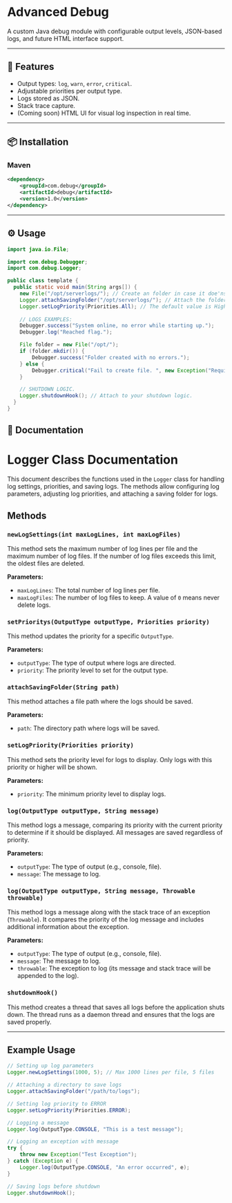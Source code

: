 # Advanced Debug

A custom Java debug module with configurable output levels, JSON-based logs, and future HTML interface support.

---

## 🚀 Features

- Output types: `log`, `warn`, `error`, `critical`.
- Adjustable priorities per output type.
- Logs stored as JSON.
- Stack trace capture.
- (Coming soon) HTML UI for visual log inspection in real time.

---
## 📦 Installation

### Maven
```xml
<dependency>
    <groupId>com.debug</groupId>
    <artifactId>debug</artifactId>
    <version>1.0</version>
</dependency>
```
---

## ⚙️ Usage
```java
import java.io.File;

import com.debug.Debugger;
import com.debug.Logger;

public class template {
  public static void main(String args[]) {
    new File("/opt/serverlogs/"); // Create an folder in case it doe'nst exists.
    Logger.attachSavingFolder("/opt/serverlogs/"); // Attach the folder into the logger.
    Logger.setLogPriority(Priorities.All); // The default value is High.
    
    // LOGS EXAMPLES:
    Debugger.success("System online, no error while starting up.");
    Debugger.log("Reached flag.");

    File folder = new File("/opt/");
    if (folder.mkdir()) {
        Debugger.success("Folder created with no errors.");
    } else {
        Debugger.critical("Fail to create file. ", new Exception("Required file have not been created."));
    }

    // SHUTDOWN LOGIC.
    Logger.shutdownHook(); // Attach to your shutdown logic.
  }
}
```

## 📘 Documentation
# Logger Class Documentation

This document describes the functions used in the `Logger` class for handling log settings, priorities, and saving logs. The methods allow configuring log parameters, adjusting log priorities, and attaching a saving folder for logs.

## Methods

### `newLogSettings(int maxLogLines, int maxLogFiles)`
This method sets the maximum number of log lines per file and the maximum number of log files. If the number of log files exceeds this limit, the oldest files are deleted.

**Parameters:**
- `maxLogLines`: The total number of log lines per file.
- `maxLogFiles`: The number of log files to keep. A value of `0` means never delete logs.

### `setPrioritys(OutputType outputType, Priorities priority)`
This method updates the priority for a specific `OutputType`.

**Parameters:**
- `outputType`: The type of output where logs are directed.
- `priority`: The priority level to set for the output type.

### `attachSavingFolder(String path)`
This method attaches a file path where the logs should be saved.

**Parameters:**
- `path`: The directory path where logs will be saved.

### `setLogPriority(Priorities priority)`
This method sets the priority level for logs to display. Only logs with this priority or higher will be shown.

**Parameters:**
- `priority`: The minimum priority level to display logs.

### `log(OutputType outputType, String message)`
This method logs a message, comparing its priority with the current priority to determine if it should be displayed. All messages are saved regardless of priority.

**Parameters:**
- `outputType`: The type of output (e.g., console, file).
- `message`: The message to log.

### `log(OutputType outputType, String message, Throwable throwable)`
This method logs a message along with the stack trace of an exception (`Throwable`). It compares the priority of the log message and includes additional information about the exception.

**Parameters:**
- `outputType`: The type of output (e.g., console, file).
- `message`: The message to log.
- `throwable`: The exception to log (its message and stack trace will be appended to the log).

### `shutdownHook()`
This method creates a thread that saves all logs before the application shuts down. The thread runs as a daemon thread and ensures that the logs are saved properly.

---

## Example Usage

```java
// Setting up log parameters
Logger.newLogSettings(1000, 5); // Max 1000 lines per file, 5 files

// Attaching a directory to save logs
Logger.attachSavingFolder("/path/to/logs");

// Setting log priority to ERROR
Logger.setLogPriority(Priorities.ERROR);

// Logging a message
Logger.log(OutputType.CONSOLE, "This is a test message");

// Logging an exception with message
try {
    throw new Exception("Test Exception");
} catch (Exception e) {
    Logger.log(OutputType.CONSOLE, "An error occurred", e);
}

// Saving logs before shutdown
Logger.shutdownHook();

